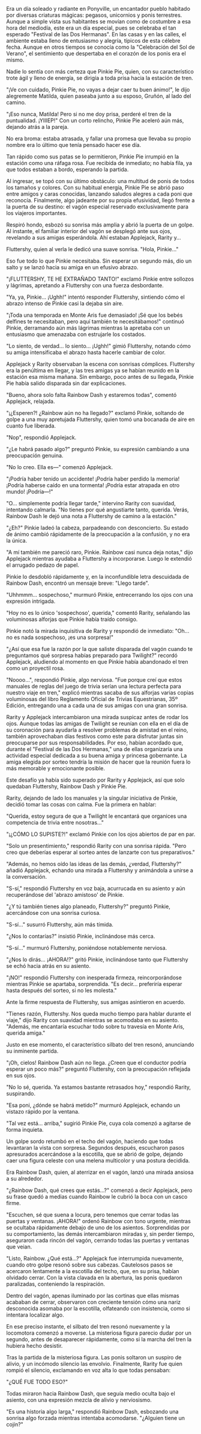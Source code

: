 Era un día soleado y radiante en Ponyville, un encantador pueblo habitado por diversas criaturas mágicas: pegasos, unicornios y ponis terrestres. Aunque a simple vista sus habitantes se movían como de costumbre a esa hora del mediodía, este era un día especial, pues se celebraba el tan esperado "Festival de las Dos Hermanas". En las casas y en las calles, el ambiente estaba lleno de entusiasmo y alegría, típicos de esta célebre fecha. Aunque en otros tiempos se conocía como la "Celebración del Sol de Verano", el sentimiento que despertaba en el corazón de los ponis era el mismo.

Nadie lo sentía con más certeza que Pinkie Pie, quien, con su característico trote ágil y lleno de energía, se dirigía a toda prisa hacia la estación de tren.

"¡Ve con cuidado, Pinkie Pie, no vayas a dejar caer tu buen ánimo!", le dijo alegremente Matilda, quien paseaba junto a su esposo, Gruñón, al lado del camino.

"¡Eso nunca, Matilda! Pero si no me doy prisa, perderé el tren de la puntualidad. ¡YIIIEP!" Con un corto relincho, Pinkie Pie aceleró aún más, dejando atrás a la pareja.

No era broma: estaba atrasada, y fallar una promesa que llevaba su propio nombre era lo último que tenía pensado hacer ese día.

Tan rápido como sus patas se lo permitieron, Pinkie Pie irrumpió en la estación como una ráfaga rosa. Fue recibida de inmediato; no había fila, ya que todos estaban a bordo, esperando la partida.

Al ingresar, se topó con su último obstáculo: una multitud de ponis de todos los tamaños y colores. Con su habitual energía, Pinkie Pie se abrió paso entre amigos y caras conocidas, lanzando saludos alegres a cada poni que reconocía. Finalmente, algo jadeante por su propia efusividad, llegó frente a la puerta de su destino: el vagón especial reservado exclusivamente para los viajeros importantes.

Respiró hondo, esbozó su sonrisa más amplia y abrió la puerta de un golpe. Al instante, el familiar interior del vagón se desplegó ante sus ojos, revelando a sus amigas esperándola. Ahí estaban Applejack, Rarity y…

Fluttershy, quien al verla le dedicó una suave sonrisa. "Hola, Pinkie..."

Eso fue todo lo que Pinkie necesitaba. Sin esperar un segundo más, dio un salto y se lanzó hacia su amiga en un efusivo abrazo.

"¡FLUTTERSHY, TE HE EXTRAÑADO TANTO!" exclamó Pinkie entre sollozos y lágrimas, apretando a Fluttershy con una fuerza desbordante.

"Ya, ya, Pinkie… ¡Ughh!" intentó responder Fluttershy, sintiendo cómo el abrazo intenso de Pinkie casi la dejaba sin aire.

"¡Toda una temporada en Monte Aris fue demasiado! ¡Sé que los bebés delfines te necesitaban, pero aquí también te necesitábamos!" continuó Pinkie, derramando aún más lágrimas mientras la apretaba con un entusiasmo que amenazaba con estrujarle los costados.

"Lo siento, de verdad... lo siento… ¡Ughh!" gimió Fluttershy, notando cómo su amiga intensificaba el abrazo hasta hacerle cambiar de color.

Applejack y Rarity observaban la escena con sonrisas cómplices. Fluttershy era la penúltima en llegar, y las tres amigas ya se habían reunido en la estación esa misma mañana. Sin embargo, poco antes de su llegada, Pinkie Pie había salido disparada sin dar explicaciones.

"Bueno, ahora solo falta Rainbow Dash y estaremos todas", comentó Applejack, relajada.

"¡¿Esperen?! ¿Rainbow aún no ha llegado?" exclamó Pinkie, soltando de golpe a una muy apretujada Fluttershy, quien tomó una bocanada de aire en cuanto fue liberada.

"Nop", respondió Applejack.

"¿Le habrá pasado algo?" preguntó Pinkie, su expresión cambiando a una preocupación genuina.

"No lo creo. Ella es—" comenzó Applejack.

"¡Podría haber tenido un accidente! ¡Podría haber perdido la memoria! ¡Podría haberse caído en una tormenta! ¡Podría estar atrapada en otro mundo! ¡Podría—!"

"O... simplemente podría llegar tarde," intervino Rarity con suavidad, intentando calmarla. "No tienes por qué angustiarte tanto, querida. Verás, Rainbow Dash le dejó una nota a Fluttershy de camino a la estación."

"¿Eh?" Pinkie ladeó la cabeza, parpadeando con desconcierto. Su estado de ánimo cambió rápidamente de la preocupación a la confusión, y no era la única.

"A mí también me pareció raro, Pinkie. Rainbow casi nunca deja notas," dijo Applejack mientras ayudaba a Fluttershy a incorporarse. Luego le extendió el arrugado pedazo de papel.

Pinkie lo desdobló rápidamente y, en la inconfundible letra descuidada de Rainbow Dash, encontró un mensaje breve: "Llego tarde".

"Uhhmmm... sospechoso," murmuró Pinkie, entrecerrando los ojos con una expresión intrigada.

"Hoy no es lo único 'sospechoso', querida," comentó Rarity, señalando las voluminosas alforjas que Pinkie había traído consigo.

Pinkie notó la mirada inquisitiva de Rarity y respondió de inmediato: "Oh... no es nada sospechoso, ¡es una sorpresa!"

"¿Así que esa fue la razón por la que saliste disparada del vagón cuando te preguntamos qué sorpresa habías preparado para Twilight?" recordó Applejack, aludiendo al momento en que Pinkie había abandonado el tren como un proyectil rosa.

"Noooo...", respondió Pinkie, algo nerviosa. "Fue porque creí que estos manuales de reglas del juego de trivia serían una lectura perfecta para nuestro viaje en tren," explicó mientras sacaba de sus alforjas varias copias voluminosas del libro Reglamento Oficial de Trivias Equestrianas, 35º Edición, entregando una a cada una de sus amigas con una gran sonrisa.

Rarity y Applejack intercambiaron una mirada suspicaz antes de rodar los ojos. Aunque todas las amigas de Twilight se reunían con ella en el día de su coronación para ayudarla a resolver problemas de amistad en el reino, también aprovechaban días festivos como este para disfrutar juntas sin preocuparse por sus responsabilidades. Por eso, habían acordado que, durante el "Festival de las Dos Hermanas," una de ellas organizaría una actividad especial dedicada a su buena amiga y princesa gobernante. La amiga elegida por sorteo tendría la misión de hacer que la reunión fuera lo más memorable y emocionante posible.

Este desafío ya había sido superado por Rarity y Applejack, así que solo quedaban Fluttershy, Rainbow Dash y Pinkie Pie.

Rarity, dejando de lado los manuales y la singular iniciativa de Pinkie, decidió tomar las cosas con calma. Fue la primera en hablar:

"Querida, estoy segura de que a Twilight le encantará que organices una competencia de trivia entre nosotras…"

"¡¿CÓMO LO SUPISTE?!" exclamó Pinkie con los ojos abiertos de par en par.

"Solo un presentimiento," respondió Rarity con una sonrisa rápida. "Pero creo que deberías esperar al sorteo antes de lanzarte con tus preparativos."

"Además, no hemos oído las ideas de las demás, ¿verdad, Fluttershy?" añadió Applejack, echando una mirada a Fluttershy y animándola a unirse a la conversación.

"S-sí," respondió Fluttershy en voz baja, acurrucada en su asiento y aún recuperándose del 'abrazo amistoso' de Pinkie.

"¿Y tú también tienes algo planeado, Fluttershy?" preguntó Pinkie, acercándose con una sonrisa curiosa.

"S-sí…" susurró Fluttershy, aún más tímida.

"¿Nos lo contarías?" insistió Pinkie, inclinándose más cerca.

"S-sí…" murmuró Fluttershy, poniéndose notablemente nerviosa.

"¿Nos lo dirás... ¡AHORA!?" gritó Pinkie, inclinándose tanto que Fluttershy se echó hacia atrás en su asiento.

"¡NO!" respondió Fluttershy con inesperada firmeza, reincorporándose mientras Pinkie se apartaba, sorprendida. "Es decir... preferiría esperar hasta después del sorteo, si no les molesta."

Ante la firme respuesta de Fluttershy, sus amigas asintieron en acuerdo.

"Tienes razón, Fluttershy. Nos queda mucho tiempo para hablar durante el viaje," dijo Rarity con suavidad mientras se acomodaba en su asiento. "Además, me encantaría escuchar todo sobre tu travesía en Monte Aris, querida amiga."

Justo en ese momento, el característico silbato del tren resonó, anunciando su inminente partida.

"¡Oh, cielos! Rainbow Dash aún no llega. ¿Creen que el conductor podría esperar un poco más?" preguntó Fluttershy, con la preocupación reflejada en sus ojos.

"No lo sé, querida. Ya estamos bastante retrasados hoy," respondió Rarity, suspirando.

"Esa poni, ¿dónde se habrá metido?" murmuró Applejack, echando un vistazo rápido por la ventana.

"Tal vez está... arriba," sugirió Pinkie Pie, cuya cola comenzó a agitarse de forma inquieta.

Un golpe sordo retumbó en el techo del vagón, haciendo que todas levantaran la vista con sorpresa. Segundos después, escucharon pasos apresurados acercándose a la escotilla, que se abrió de golpe, dejando caer una figura celeste con una melena multicolor y una postura decidida.

Era Rainbow Dash, quien, al aterrizar en el vagón, lanzó una mirada ansiosa a su alrededor.

"¿Rainbow Dash, qué crees que estás...?" comenzó a decir Applejack, pero su frase quedó a medias cuando Rainbow le cubrió la boca con un casco firme.

"Escuchen, sé que suena a locura, pero tenemos que cerrar todas las puertas y ventanas. ¡AHORA!" ordenó Rainbow con tono urgente, mientras se ocultaba rápidamente debajo de uno de los asientos. Sorprendidas por su comportamiento, las demás intercambiaron miradas y, sin perder tiempo, aseguraron cada rincón del vagón, cerrando todas las puertas y ventanas que veian.

"Listo, Rainbow. ¿Qué está...?" Applejack fue interrumpida nuevamente, cuando otro golpe resonó sobre sus cabezas. Cautelosos pasos se acercaron lentamente a la escotilla del techo, que, en su prisa, habían olvidado cerrar. Con la vista clavada en la abertura, las ponis quedaron paralizadas, conteniendo la respiración.

Dentro del vagón, apenas iluminado por las cortinas que ellas mismas acababan de cerrar, observaron con creciente tensión cómo una nariz desconocida asomaba por la escotilla, olfateando con insistencia, como si intentara localizar algo.

En ese preciso instante, el silbato del tren resonó nuevamente y la locomotora comenzó a moverse. La misteriosa figura parecio dudar por un segundo, antes de desaparecer rápidamente, como si la marcha del tren la hubiera hecho desistir.

Tras la partida de la misteriosa figura. Las ponis soltaron un suspiro de alivio, y un incómodo silencio las envolvio. Finalmente, Rarity fue quien rompió el silencio, exclamando en voz alta lo que todas pensaban:

"¿QUÉ FUE TODO ESO?"

Todas miraron hacia Rainbow Dash, que seguía medio oculta bajo el asiento, con una expresión mezcla de alivio y nerviosismo.

"Es una historia algo larga," respondió Rainbow Dash, esbozando una sonrisa algo forzada mientras intentaba acomodarse. "¿Alguien tiene un cojín?"